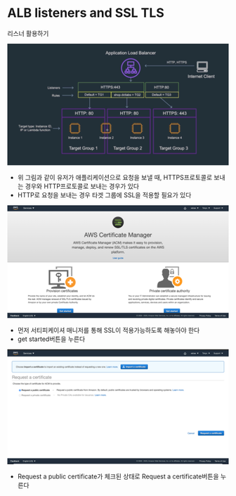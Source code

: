 # ALB listeners and SSL TLS

리스너 활용하기

![alb-listeners-and-ssl-tls-overview](./img/alb-ln-ssl-tls-ov.png)
* 위 그림과 같이 유저가 애플리케이션으로 요청을 보낼 때, HTTPS프로토콜로 보내는 경우와 HTTP프로토콜로 보내는 경우가 있다
* HTTP로 요청을 보내는 경우 타겟 그룹에 SSL을 적용할 필요가 있다

![cert-manager-main](./img/cm-main.png)
* 먼저 서티피케이셔 매니저를 통해 SSL이 적용가능하도록 해놓아야 한다
* get started버튼을 누른다

![request-certificate](./img/req-cert.png)
* Request a public certificate가 체크된 상태로 Request a certificate버튼을 누른다